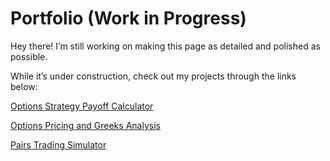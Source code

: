 # Portfolio (Work in Progress)

Hey there! I’m still working on making this page as detailed and polished as possible. 

While it’s under construction, check out my projects through the links below:

[Options Strategy Payoff Calculator](https://options-strategies-payoff-calculator.streamlit.app/)

[Options Pricing and Greeks Analysis](https://options-pricing-and-greeks.streamlit.app/)

[Pairs Trading Simulator](https://pairs-trader-sim.streamlit.app/)

